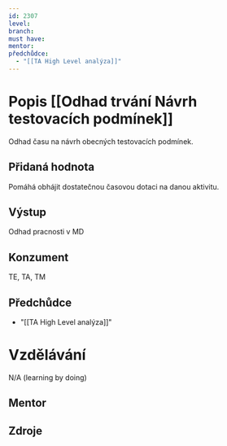 ```yaml
---
id: 2307
level: 
branch: 
must have: 
mentor: 
předchůdce: 
  - "[[TA High Level analýza]]"
---
```



# Popis [[Odhad trvání Návrh testovacích podmínek]]
Odhad času na návrh obecných testovacích podmínek.

## Přidaná hodnota
Pomáhá obhájit dostatečnou časovou dotaci na danou aktivitu.

## Výstup
Odhad pracnosti v MD

## Konzument
TE, TA, TM

## Předchůdce

  - "[[TA High Level analýza]]"

# Vzdělávání
N/A (learning by doing)

## Mentor


## Zdroje